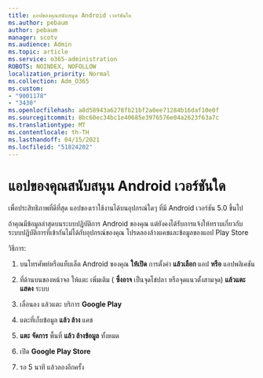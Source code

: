 ```yaml
---
title: แอปของคุณสนับสนุน Android เวอร์ชันใด
ms.author: pebaum
author: pebaum
manager: scotv
ms.audience: Admin
ms.topic: article
ms.service: o365-administration
ROBOTS: NOINDEX, NOFOLLOW
localization_priority: Normal
ms.collection: Adm_O365
ms.custom:
- "9001178"
- "3430"
ms.openlocfilehash: a8d58943a6278fb21bf2a0ee71284b16daf10e0f
ms.sourcegitcommit: 8bc60ec34bc1e40685e3976576e04a2623f63a7c
ms.translationtype: MT
ms.contentlocale: th-TH
ms.lasthandoff: 04/15/2021
ms.locfileid: "51824202"
---
```

# <a name="what-version-of-android-does-your-app-support"></a>แอปของคุณสนับสนุน Android เวอร์ชันใด

เพื่อประสิทธิภาพที่ดีที่สุด แอปของเราใช้งานได้บนอุปกรณ์ใดๆ ที่มี Android เวอร์ชัน 5.0 ขึ้นไป

ถ้าคุณมีข้อมูลล่าสุดบนระบบปฏิบัติการ Android ของคุณ แต่ยังคงได้รับการแจ้งให้ทราบเกี่ยวกับระบบปฏิบัติการที่เข้ากันไม่ได้กับอุปกรณ์ของคุณ โปรดลองล้างแคชและข้อมูลของแอป Play Store

วิธีการ: 

1. บนโทรศัพท์หรือแท็บเล็ต Android ของคุณ **ให้เปิด** การตั้งค่า **แล้วเลือก** แอป **หรือ** แอปพลิเคชัน

2. ที่ด้านบนของหน้าจอ ให้แตะ เพิ่มเติม ( **ซึ่งอาจ** เป็นจุดไข่ปลา หรือจุดแนวตั้งสามจุด) **แล้วแตะ แสดง** ระบบ 

3. เลื่อนลง แล้วแตะ บริการ **Google Play** 

4. แตะที่เก็บข้อมูล **แล้ว ล้าง** แคช 

5. **แตะ จัดการ** พื้นที่ **แล้ว ล้างข้อมูล** ทั้งหมด 

6. เปิด **Google Play Store** 

7. รอ 5 นาที แล้วลองอีกครั้ง 
